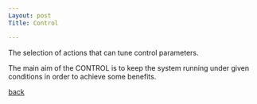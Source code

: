 ```yaml
---
Layout: post
Title: Control

---
```




The selection of actions that can tune control parameters.

The main aim of the CONTROL is to keep the system running under given conditions in order to achieve some benefits.

[back](./mini_dictionary/)
